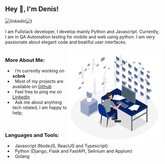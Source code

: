 ## Hey 👋, I'm Denis!

<a href='https://www.linkedin.com/in/deniskiruku/'><img align='left' alt="linkedin" src="https://raw.githubusercontent.com/rahul-jha98/rahul-jha98/561d474902b59c7429ec22bb73e225696c27b202/assets/linkedin.svg" height='20px'/></a>
<a href='https://twitter.com/simons22d/'><img align='left' alt="twitter" src="https://raw.githubusercontent.com/rahul-jha98/rahul-jha98/561d474902b59c7429ec22bb73e225696c27b202/assets/twitter.svg" height='20px'  width="30px"/></a>


<br>
<br>
I am Fullstack developer, I develop mainly Python and Javascript. Currently, I am in QA Automation testing for mobile and web using python. I am very passionate about elegant code and beatiful user interfaces.
<br/>
<br/>


<img src="./assets/denis.gif" width="300px" align="right" alt="GIF"/>
  
### More About Me:

- &nbsp; I’m currently working on **scbnk**
- &nbsp; Most of my projects are available on [Github](https://github.com/kirukudenis?tab=repositories)
- &nbsp; Feel free to ping me on [LinkedIn](https://www.linkedin.com/in/kirukudenis/)
- &nbsp; Ask me about anything tech related, I am happy to help;


<br>

### Languages and Tools:
- &nbsp; Javascript (NodeJS, ReactJS and Typescript)
- &nbsp; Python (Django, Flask and FastAPI, Selinium and Appium)
- &nbsp; Golang

<br>

